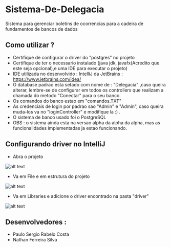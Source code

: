# Sistema-De-Delegacia
Sistema para gerenciar boletins de ocorrencias para a cadeira de fundamentos de bancos de dados

## Como utilizar ?
- Certifique de configurar o driver do "postgres" no projeto
- Certifique de ter o necessario instalado (java jdk, javafx(Acredito que este seja opcional),e uma IDE para executar o projeto)
- IDE utilizada no desenvolvido : IntelliJ da JetBrains : https://www.jetbrains.com/idea/
- O database padrao esta setado com nome de : "Delegacia" ,caso queira alterar, lembre-se de configurar em todos os controllers que realizam a chamada
do metodo "Conectar" para o seu banco.
- Os comandos do banco estao em "comandos.TXT"
- As credenciais de login por padrao sao "Admin" e "Admin", caso queira muda-los va no "loginController" e modifique la :)  .
- O sistema de banco usado foi o PostgreSQL
- OBS : o sistema ainda esta na versao alpha da alpha da alpha, mas as funcionalidades implementadas ja estao funcionando.


## Configurando driver no IntelliJ
- Abra o projeto

![alt text](https://i.imgur.com/lywbtlP.jpg)

- Va em File e em estrutura do projeto

![alt text](https://i.imgur.com/ILV4isP.jpg)

- Va em Libraries e adicione o driver encontrado na pasta "driver"

![alt text](https://i.imgur.com/5nAxLEl.jpg)



## Desenvolvedores :
- Paulo Sergio Rabelo Costa
- Nathan Ferreira Silva